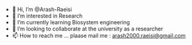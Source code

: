 - 👋 Hi, I’m @Arash-Raeisi
- 👀 I’m interested in Research
- 🌱 I’m currently learning Biosystem engineering
- 💞️ I’m looking to collaborate at the university as a researcher 
- 📫 How to reach me ... plaase mail me : arash2000.raeisi@gmail.com

<!---
Arash-Raeisi/Arash-Raeisi is a ✨ special ✨ repository because its `README.md` (this file) appears on your GitHub profile.
You can click the Preview link to take a look at your changes.
--->
